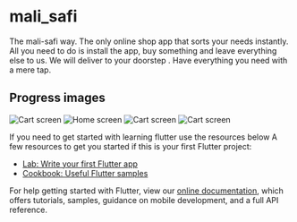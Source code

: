 # mali_safi

The mali-safi way. The only online shop app that sorts your needs instantly. All you need to do is install the app, buy something and leave everything else to us. We will deliver  to your doorstep . Have everything you need with a mere tap.

## Progress images
![Cart screen](https://github.com/PharaohLabz/mali-safi/blob/master/flutter_01.png)
![Home screen](https://github.com/PharaohLabz/mali-safi/blob/master/flutter_02.png)
![Cart screen](https://github.com/PharaohLabz/mali-safi/blob/master/flutter_03.png)
![Cart screen](https://github.com/PharaohLabz/mali-safi/blob/master/flutter_04.png)


If you need to get started with learning flutter use the resources below
A few resources to get you started if this is your first Flutter project:

- [Lab: Write your first Flutter app](https://flutter.dev/docs/get-started/codelab)
- [Cookbook: Useful Flutter samples](https://flutter.dev/docs/cookbook)

For help getting started with Flutter, view our
[online documentation](https://flutter.dev/docs), which offers tutorials,
samples, guidance on mobile development, and a full API reference.
